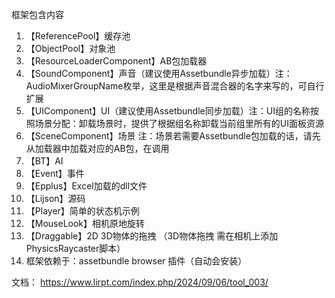 框架包含内容
1. 【ReferencePool】缓存池           
2. 【ObjectPool】对象池
3. 【ResourceLoaderComponent】AB包加载器
4. 【SoundComponent】声音（建议使用Assetbundle异步加载）注：AudioMixerGroupName枚举，这里是根据声音混合器的名字来写的，可自行扩展
5. 【UIComponent】UI（建议使用Assetbundle同步加载）注：UI组的名称按照场景分配：卸载场景时，提供了根据组名称卸载当前组里所有的UI面板资源
6. 【SceneComponent】场景 注：场景若需要Assetbundle包加载的话，请先从加载器中加载对应的AB包，在调用
7. 【BT】AI
8. 【Event】事件
9. 【Epplus】Excel加载的dll文件
10. 【Lijson】源码
11. 【Player】简单的状态机示例
12. 【MouseLook】相机原地旋转
13. 【Draggable】2D 3D物体的拖拽 （3D物体拖拽 需在相机上添加PhysicsRaycaster脚本）
14. 框架依赖于：assetbundle browser 插件（自动会安装）

文档：
https://www.lirpt.com/index.php/2024/09/06/tool_003/
